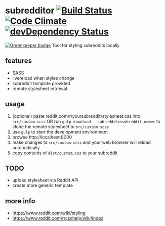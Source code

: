 # subredditor [![Build Status](https://travis-ci.org/osxi/subredditor.svg)](https://travis-ci.org/osxi/subredditor) [![Code Climate](https://codeclimate.com/github/osxi/subredditor/badges/gpa.svg)](https://codeclimate.com/github/osxi/subredditor) [![devDependency Status](https://david-dm.org/osxi/subredditor/dev-status.svg)](https://david-dm.org/osxi/subredditor#info=devDependencies)

[![Greenkeeper badge](https://badges.greenkeeper.io/osxi/subredditor.svg)](https://greenkeeper.io/)
Tool for styling subreddits locally

## features
  - SASS
  - livereload when styles change
  - subreddit template provided
  - remote stylesheet retrieval

## usage
  1. (optional) paste reddit.com/r/yoursubreddit/stylesheet.css into `src/custom.scss`
     OR
     run `gulp download --subreddit=<subreddit_name>` to clone the remote stylesheet to `src/custom.scss`
  2. use `gulp` to start the development environment
  3. browse http://localhost:8000
  4. make changes to `src/custom.scss` and your web browser will reload automatically
  5. copy contents of `dist/custom.css` to your subreddit

## TODO
  - upload stylesheet via Reddit API
  - create more generic template

## more info
  - https://www.reddit.com/wiki/styling
  - https://www.reddit.com/r/csshelp/wiki/index
